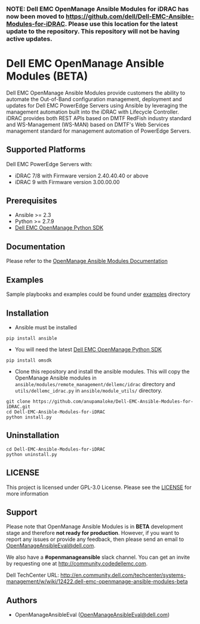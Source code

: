 ### NOTE: Dell EMC OpenManage Ansible Modules for iDRAC has now been moved to https://github.com/dell/Dell-EMC-Ansible-Modules-for-iDRAC. Please use this location for the latest update to the repository. This repository will not be having active updates.

# Dell EMC OpenManage Ansible Modules (BETA)

Dell EMC OpenManage Ansible Modules provide customers the ability to automate the Out-of-Band configuration management, deployment and updates for Dell EMC PowerEdge Servers using Ansible by leveraging the management automation built into the iDRAC with Lifecycle Controller. iDRAC provides both REST APIs based on DMTF RedFish industry standard and WS-Management (WS-MAN) based on DMTF's Web Services management standard for management automation of PowerEdge Servers.

## Supported Platforms
Dell EMC PowerEdge Servers with:
  * iDRAC 7/8 with Firmware version 2.40.40.40 or above
  * iDRAC 9 with Firmware version 3.00.00.00

## Prerequisites
  * Ansible >= 2.3
  * Python >= 2.7.9
  * [Dell EMC OpenManage Python SDK](https://github.com/vaideesg/omsdk)

## Documentation

Please refer to the [OpenManage Ansible Modules Documentation](docs/Dell-EMC-OpenManage-Ansible-Modules.md)

## Examples

Sample playbooks and examples could be found under [examples](./examples) directory

## Installation

  * Ansible must be installed

  ```
  pip install ansible
  ```

  * You will need the latest [Dell EMC OpenManage Python SDK](https://github.com/vaideesg/omsdk)
  ```
  pip install omsdk
  ```

  * Clone this repository and install the ansible modules. This will copy the OpenManage Ansible modules in ```ansible/modules/remote_management/dellemc/idrac``` directory and ```utils/dellemc_idrac.py``` in ```ansible/module_utils/``` directory.

  ```
  git clone https://github.com/anupamaloke/Dell-EMC-Ansible-Modules-for-iDRAC.git
  cd Dell-EMC-Ansible-Modules-for-iDRAC
  python install.py
  ```

## Uninstallation

```
cd Dell-EMC-Ansible-Modules-for-iDRAC
python uninstall.py
```

## LICENSE
This project is licensed under GPL-3.0 License. Please see the [LICENSE](https://github.com/anupamaloke/Dell-EMC-Ansible-Modules-for-iDRAC/blob/master/LICENSE) for more information

## Support
Please note that OpenManage Ansible Modules is in **BETA** development stage and therefore **not ready for production**. However, if you want to report any issues or provide any feedback, then please send an email to OpenManageAnsibleEval@dell.com.

We also have a **#openmanageansible** slack channel. You can get an invite by requesting one at http://community.codedellemc.com. 

Dell TechCenter URL: http://en.community.dell.com/techcenter/systems-management/w/wiki/12422.dell-emc-openmanage-ansible-modules-beta
 
## Authors
  * OpenManageAnsibleEval (OpenManageAnsibleEval@dell.com)
